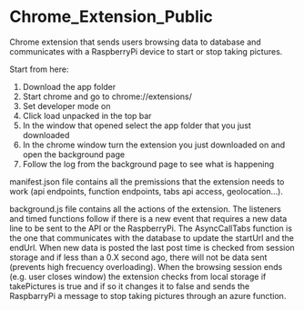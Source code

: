 # Chrome_Extension_Public
Chrome extension that sends users browsing data to database and communicates with a RaspberryPi device to start or stop taking pictures.


Start from here:

1. Download the app folder
2. Start chrome and go to chrome://extensions/
3. Set developer mode on
4. Click load unpacked in the top bar
5. In the window that opened select the app folder that you just downloaded
6. In the chrome window turn the extension you just downloaded on and open the background page
7. Follow the log from the background page to see what is happening

manifest.json file contains all the premissions that the extension needs to work (api endpoints, function endpoints, tabs api access, geolocation...).

background.js file contains all the actions of the extension. The listeners and timed functions follow if there is a new event that requires a new data line to be sent to the API or the RaspberryPi. The AsyncCallTabs function is the one that communicates with the database to update the startUrl and the endUrl. When new data is posted the last post time is checked from session storage and if less than a 0.X second ago, there will not be data sent (prevents high frecuency overloading). When the browsing session ends (e.g. user closes window) the extension checks from local storage if takePictures is true and if so it changes it to false and sends the RaspbarryPi a message to stop taking pictures through an azure function.
